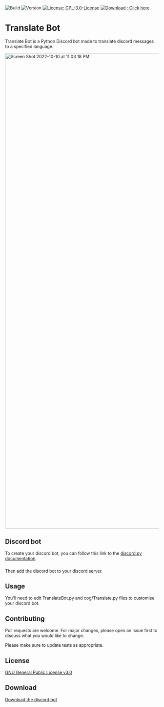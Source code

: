 #####
![Build](https://shields.io/badge/build-passing-brightgreen)
![Version](https://img.shields.io/badge/Version-1.0-red)
[![License: GPL-3.0-License](https://img.shields.io/badge/License-GPL--3.0--License-yellow)](https://opensource.org/licenses/GPL-3.0)
[![Download : Click here](https://img.shields.io/badge/Download-here-blue)](https://github.com/CerfMetal/TranslateBot/archive/refs/heads/main.zip)

# Translate Bot

Translate Bot is a Python Discord bot made to translate discord messages to a specified language.

<img width="1552" alt="Screen Shot 2022-10-10 at 11 03 18 PM" src="https://user-images.githubusercontent.com/47288189/194987911-8e86d4d7-11d2-4fc8-b1d1-9f809f1e5e5c.png">

## Discord bot

To create your discord bot, you can follow this link to the [discord.py documentation](https://discordpy.readthedocs.io/en/latest/discord.html).
#####
Then add the discord bot to your discord server.

## Usage

You'll need to edit TranslateBot.py and cog/Translate.py files to customise your discord bot.

## Contributing
Pull requests are welcome. For major changes, please open an issue first to discuss what you would like to change.

Please make sure to update tests as appropriate.

## License
[GNU General Public License v3.0](https://opensource.org/licenses/GPL-3.0)

## Download
[Download the discord bot](https://github.com/CerfMetal/TranslateBot/archive/refs/heads/main.zip)

